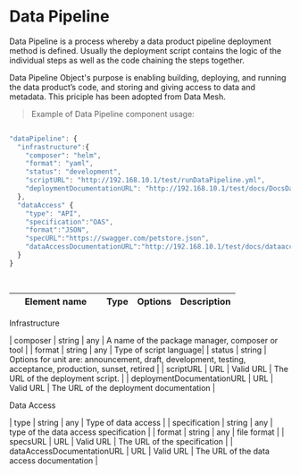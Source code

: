 # Data Pipeline


Data Pipeline is a process whereby a data product pipeline deployment method is defined. Usually the deployment script contains the logic of the individual steps as well as the code chaining the steps together.

Data Pipeline Object's purpose is enabling building, deploying, and running the data product’s code, and storing and giving access to data and metadata. This priciple has been adopted from Data Mesh.

> Example of Data Pipeline component usage:

```javascript
  
"dataPipeline": {
  "infrastructure":{
    "composer": "helm",
    "format": "yaml",
    "status": "development",
    "scriptURL": "http://192.168.10.1/test/runDataPipeline.yml",
    "deploymentDocumentationURL": "http://192.168.10.1/test/docs/DocsDataPipeline.html"
  }, 
  "dataAccess" {
    "type": "API",
    "specification":"OAS",
    "format":"JSON",
    "specURL":"https://swagger.com/petstore.json",
    "dataAccessDocumentationURL":"http://192.168.10.1/test/docs/dataaccessguide.html"
  }
}

  
```
| <div style="width:150px">Element name</div>   | Type  | Options  | Description  |
|---|---|---|---|

Infrastructure

| composer | string | any | A name of the package manager, composer or tool |
| format | string  | any |  Type of script language|
| status | string  | Options for unit are: announcement, draft, development, testing, acceptance, production, sunset, retired |
| scriptURL | URL | Valid URL  | 	The URL of the deployment script. |
| deploymentDocumentationURL | URL | Valid URL  | 	The URL of the deployment documentation |

Data Access

| type | string | any  | 	Type of data access |
| specification | string | any  | 	type of the data access specification |
| format | string | any  | 	file format |
| specsURL | URL | Valid URL  | 	The URL of the specification |
| dataAccessDocumentationURL | URL | Valid URL  | 	The URL of the data access documentation |

